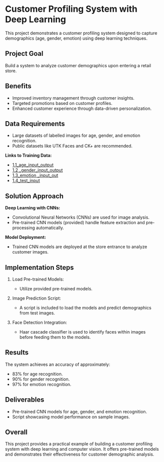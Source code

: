 # Customer Profiling System with Deep Learning

This project demonstrates a customer profiling system designed to capture demographics (age, gender, emotion) using deep learning techniques.

## Project Goal

Build a system to analyze customer demographics upon entering a retail store.

## Benefits

- Improved inventory management through customer insights.
- Targeted promotions based on customer profiles.
- Enhanced customer experience through data-driven personalization.

## Data Requirements

- Large datasets of labelled images for age, gender, and emotion recognition.
- Public datasets like UTK Faces and CK+ are recommended.

**Links to Training Data:**
- [1.1_age_input_output](https://drive.google.com/drive/folders/1tYXOGJZqFljAyC6gqsSusHtDe2oh-PJo?usp=drive_link)
- [1.2 _gender_input_output](https://drive.google.com/drive/folders/1qe_HzoRFPb0MSlr1c40k3lPam6xJGHSs?usp=drive_link)
- [1.3_emotion _input_out](https://drive.google.com/drive/folders/1Mk-4DWA9d2a9n6C8ygG8FUKvVqmfbAzP?usp=drive_link)
- [1.4_test_input](https://drive.google.com/drive/folders/14hHc5vWHe51NtYA4eRr7sj2HWjkYhZLB?usp=drive_link)


## Solution Approach

**Deep Learning with CNNs:**
- Convolutional Neural Networks (CNNs) are used for image analysis.
- Pre-trained CNN models (provided) handle feature extraction and pre-processing automatically.

**Model Deployment:**
- Trained CNN models are deployed at the store entrance to analyze customer images.

## Implementation Steps

1. Load Pre-trained Models:
   - Utilize provided pre-trained models.
   
2. Image Prediction Script:
   - A script is included to load the models and predict demographics from test images.

3. Face Detection Integration:
   - Haar cascade classifier is used to identify faces within images before feeding them to the models.

## Results

The system achieves an accuracy of approximately:
- 83% for age recognition.
- 90% for gender recognition.
- 97% for emotion recognition.

## Deliverables

- Pre-trained CNN models for age, gender, and emotion recognition.
- Script showcasing model performance on sample images.

## Overall

This project provides a practical example of building a customer profiling system with deep learning and computer vision. It offers pre-trained models and demonstrates their effectiveness for customer demographic analysis.

